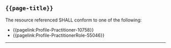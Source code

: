 ## <code>{{page-title}}</code>

The resource referenced SHALL conform to one of the following:

- {{pagelink:Profile-Practitioner-10758}}
- {{pagelink:Profile-PractitionerRole-55046}}

 ---
